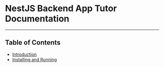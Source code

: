 # NestJS Backend App Tutor Documentation

---

## Table of Contents

- [Introduction](introduction.md)
- [Installing and Running](installing-and-running.md)
